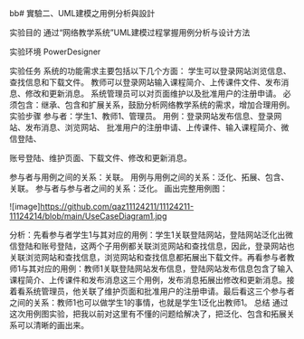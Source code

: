 bb# 實驗二、UML建模之用例分析與設計

实验目的
通过“网络教学系统”UML建模过程掌握用例分析与设计方法

实验环境
PowerDesigner

实验任务
系统的功能需求主要包括以下几个方面：
学生可以登录网站浏览信息、查找信息和下载文件。
教师可以登录网站输入课程简介、上传课件文件、发布消息、修改和更新消息。
系统管理员可以对页面维护以及批准用户的注册申请。
必须包含：继承、包含和扩展关系，鼓励分析网络教学系统的需求，增加合理用例。
实验步骤
参与者：学生1、教师1、管理员。
用例：登录网站发布信息、登录网站、发布消息、浏览网站、
批准用户的注册申请、上传课件、输入课程简介、微信登陆、

账号登陆、维护页面、下载文件、修改和更新消息。

参与者与用例之间的关系：关联。
用例与用例之间的关系：泛化、拓展、包含、关联。
参与者与参与者之间的关系：泛化。
画出完整用例图：

![image]https://github.com/qaz11124211/11124211-11124214/blob/main/UseCaseDiagram1.jpg




分析：先看参与者学生1与其对应的用例：学生1关联登陆网站，登陆网站泛化出微信登陆和账号登陆，这两个子用例都关联浏览网站和查找信息，因此，登录网站也关联浏览网站和查找信息，浏览网站和查找信息都拓展出下载文件。再看参与者教师1与其对应的用例：教师1关联登陆网站发布信息，登陆网站发布信息包含了输入课程简介、上传课件和发布消息这三个用例，发布消息拓展出修改和更新消息。接着看系统管理员，他关联了维护页面和批准用户的注册申请。最后看这三个参与者之间的关系：教师1也可以做学生1的事情，也就是学生1泛化出教师1。
总结
    通过这次用例图实验，把我以前对这里有不懂的问题给解决了，把泛化、包含和拓展关系可以清晰的画出来。

